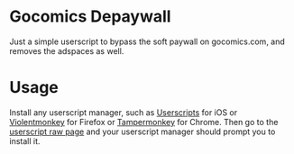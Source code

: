 # Gocomics Depaywall

Just a simple userscript to bypass the soft paywall on gocomics.com, and removes the adspaces as well.

# Usage

Install any userscript manager, such as [Userscripts](https://apps.apple.com/app/userscripts/id1463298887) for iOS or [Violentmonkey](https://addons.mozilla.org/firefox/addon/violentmonkey/) for Firefox or [Tampermonkey](https://chromewebstore.google.com/detail/tampermonkey/dhdgffkkebhmkfjojejmpbldmpobfkfo) for Chrome.
Then go to the [userscript raw page](https://github.com/Idiot-01/Gocomics-Depaywall/raw/master/Userscript/gocomics.user.js) and your userscript manager should prompt you to install it.
